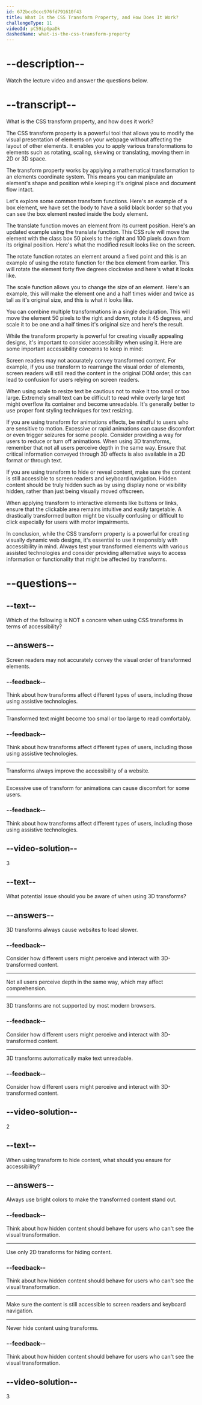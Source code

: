 ```yaml
---
id: 672bcc8ccc976fd791610f43
title: What Is the CSS Transform Property, and How Does It Work?
challengeType: 11
videoId: pC59ipGpaDk
dashedName: what-is-the-css-transform-property
---
```


# --description--

Watch the lecture video and answer the questions below.

# --transcript--

What is the CSS transform property, and how does it work?

The CSS transform property is a powerful tool that allows you to modify the visual presentation of elements on  your webpage without affecting the layout of other elements. It enables you to apply various transformations to elements such as rotating, scaling, skewing or translating, moving them in 2D or 3D space.

The transform property works by applying a mathematical transformation to an elements coordinate system. This means you can manipulate an element's shape and position while keeping it's original place and document flow intact.

Let's explore some common transform functions. Here's an example of a box element, we have set the body to have a solid black border so that you can see the box element nested inside the body element. 

The translate function moves an element from its current position. Here's an updated example using the translate function. This CSS rule will move the element with the class box 50 pixels to the right and 100 pixels down from its original position. Here's what the modified result looks like on the screen.

The rotate function rotates an element around a fixed point and this is an example of using the rotate function for the box element from earlier. This will rotate the element forty five degrees clockwise and here's what it looks like.

The scale function allows you to change the size of an element. Here's an example, this will make the element one and a half times wider and twice as tall as it's original size, and this is what it looks like.

You can combine multiple transformations in a single declaration. This will move the element 50 pixels to the right and down, rotate it 45 degrees, and scale it to be one and a half times it's original size and here's the result.

While the transform property is powerful for creating visually appealing designs, it's important to consider accessibility when using it. Here are some important accessibility concerns to keep in mind: 

Screen readers may not accurately convey transformed content. For example, if you use transform to rearrange the visual order of elements, screen readers will still read the content in the original DOM order, this can lead to confusion for users relying on screen readers.

When using scale to resize text be cautious not to make it too small or too large. Extremely small text can be difficult to read while overly large text might overflow its container and become unreadable. It's generally better to use proper font styling techniques for text resizing.

If you are using transform for animations effects, be mindful to users who are sensitive to motion. Excessive or rapid animations can cause discomfort or even trigger seizures for some people. Consider providing a way for users to reduce or turn off animations. When using 3D transforms, remember that not all users perceive depth in the same way. Ensure that critical information conveyed through 3D effects is also available in a 2D format or through text.

If you are using transform to hide or reveal content, make sure the content is still accessible to screen readers and keyboard navigation. Hidden content should be truly hidden such as by using display none or visibility hidden, rather than just being visually moved offscreen. 

When applying transform to interactive elements like buttons or links, ensure that the clickable area remains intuitive and easily targetable. A drastically transformed button might be visually confusing or difficult to click especially for users with motor impairments.

In conclusion, while the CSS transform property is a powerful for creating visually dynamic web designs, it's essential to use it responsibly with accessibility in mind. Always test your transformed elements with various assisted technologies and consider providing alternative ways to access information or functionality that might be affected by transforms.

# --questions--

## --text--

Which of the following is NOT a concern when using CSS transforms in terms of accessibility?

## --answers--

Screen readers may not accurately convey the visual order of transformed elements.

### --feedback--

Think about how transforms affect different types of users, including those using assistive technologies.

---

Transformed text might become too small or too large to read comfortably.

### --feedback--

Think about how transforms affect different types of users, including those using assistive technologies.

---

Transforms always improve the accessibility of a website.

---

Excessive use of transform for animations can cause discomfort for some users.

### --feedback--

Think about how transforms affect different types of users, including those using assistive technologies.

## --video-solution--

3

## --text--

What potential issue should you be aware of when using 3D transforms?

## --answers--

3D transforms always cause websites to load slower.

### --feedback--

Consider how different users might perceive and interact with 3D-transformed content.

---

Not all users perceive depth in the same way, which may affect comprehension.

---

3D transforms are not supported by most modern browsers.

### --feedback--

Consider how different users might perceive and interact with 3D-transformed content.

---

3D transforms automatically make text unreadable.

### --feedback--

Consider how different users might perceive and interact with 3D-transformed content.

## --video-solution--

2

## --text--

When using transform to hide content, what should you ensure for accessibility?

## --answers--

Always use bright colors to make the transformed content stand out.

### --feedback--

Think about how hidden content should behave for users who can't see the visual transformation.

---

Use only 2D transforms for hiding content.

### --feedback--

Think about how hidden content should behave for users who can't see the visual transformation.

---

Make sure the content is still accessible to screen readers and keyboard navigation.

---

Never hide content using transforms.

### --feedback--

Think about how hidden content should behave for users who can't see the visual transformation.

## --video-solution--

3
